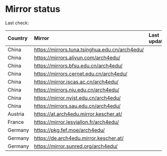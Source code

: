<script src="./time.js"></script>
# Mirror status
Last check: <script type="text/javascript">localize(1733709436.350639);</script>

|Country|Mirror|Last update|
|:------|:-----|:----------|
|China|https://mirrors.tuna.tsinghua.edu.cn/arch4edu/|<script type="text/javascript">localize(1733683266);</script>|
|China|https://mirrors.aliyun.com/arch4edu/|<script type="text/javascript">localize(1733640255);</script>|
|China|https://mirrors.bfsu.edu.cn/arch4edu/|<script type="text/javascript">localize(1733683266);</script>|
|China|https://mirrors.cernet.edu.cn/arch4edu/|<script type="text/javascript">localize(1733683266);</script>|
|China|https://mirror.iscas.ac.cn/arch4edu/|<script type="text/javascript">localize(1733640255);</script>|
|China|https://mirrors.nju.edu.cn/arch4edu/|<script type="text/javascript">localize(1733640255);</script>|
|China|https://mirror.nyist.edu.cn/arch4edu/|<script type="text/javascript">localize(1733640255);</script>|
|China|https://mirrors.sau.edu.cn/arch4edu/|<script type="text/javascript">localize(1731653531);</script>|
|Austria|https://at.arch4edu.mirror.kescher.at/|<script type="text/javascript">localize(1733683266);</script>|
|France|https://mirror.lesviallon.fr/arch4edu/|<script type="text/javascript">localize(1733683266);</script>|
|Germany|https://pkg.fef.moe/arch4edu/|<script type="text/javascript">localize(1733683266);</script>|
|Germany|https://de.arch4edu.mirror.kescher.at/|<script type="text/javascript">localize(1733683266);</script>|
|Germany|https://mirror.sunred.org/arch4edu/|<script type="text/javascript">localize(1733683266);</script>|

<script src="./tablefilter/tablefilter.js"></script>
<script src="./table.js"></script>